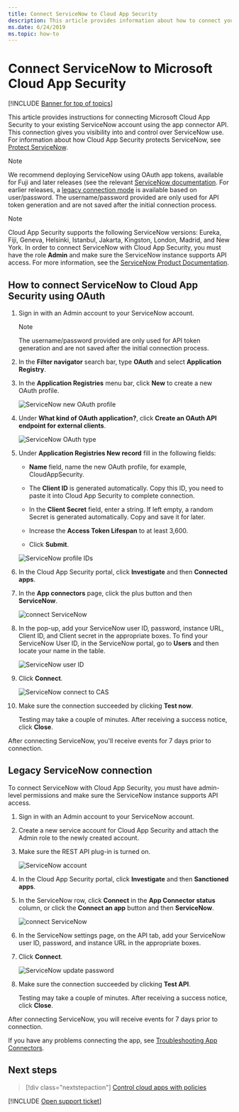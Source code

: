 ```yaml
---
title: Connect ServiceNow to Cloud App Security
description: This article provides information about how to connect your ServiceNow app to Cloud App Security using the API connector for visibility and control over use.
ms.date: 6/24/2019
ms.topic: how-to
---
```

# Connect ServiceNow to Microsoft Cloud App Security

[!INCLUDE [Banner for top of topics](includes/banner.md)]

This article provides instructions for connecting Microsoft Cloud App Security to your existing ServiceNow account using the app connector API. This connection gives you visibility into and control over ServiceNow use. For information about how Cloud App Security protects ServiceNow, see [Protect ServiceNow](protect-servicenow.md).

> [!NOTE]
> We recommend deploying ServiceNow  using OAuth app tokens, available for Fuji and later releases (see the relevant [ServiceNow documentation](https://wiki.servicenow.com/index.php?title=OAuth_Applications#gsc.tab=0).
> For earlier releases, a [legacy connection mode](#legacy-servicenow-connection) is available based on user/password. The username/password provided are only used for API token generation and are not saved after the initial connection process.

> [!NOTE]
> Cloud App Security supports the following ServiceNow versions: Eureka, Fiji, Geneva, Helsinki, Istanbul, Jakarta, Kingston, London, Madrid, and New York. In order to connect ServiceNow with Cloud App Security, you must have the role **Admin** and make sure the ServiceNow instance supports API access. For more information, see the [ServiceNow Product Documentation](https://wiki.servicenow.com/index.php?title=Base_System_Roles#gsc.tab=0).

## How to connect ServiceNow to Cloud App Security using OAuth

1. Sign in with an Admin account to your ServiceNow account.

    > [!NOTE]
    > The username/password provided are only used for API token generation and are not saved after the initial connection process.

2. In the **Filter navigator** search bar, type **OAuth** and select **Application Registry**.

3. In the **Application Registries** menu bar, click **New** to create a new OAuth profile.

    ![ServiceNow new OAuth profile](media/servicenow-app-registry.png)

4. Under **What kind of OAuth application?**, click **Create an OAuth API endpoint for external clients**.

    ![ServiceNow OAuth type](media/servicenow-oauth-app-type.png)

5. Under **Application Registries New record** fill in the following fields:

    - **Name** field, name the new OAuth profile, for example, CloudAppSecurity.

    - The **Client ID** is generated automatically. Copy this ID, you need to paste it into Cloud App Security to complete connection.

    - In the **Client Secret** field, enter a string. If left empty, a random Secret is generated automatically. Copy and save it for later.

    - Increase the **Access Token Lifespan** to at least 3,600.

    - Click **Submit**.

    ![ServiceNow profile IDs](media/servicenow-profile-ids.png)

6. In the Cloud App Security portal, click **Investigate** and then **Connected apps**.

7. In the **App connectors** page, click the plus button and then **ServiceNow**.

    ![connect ServiceNow](media/connect-servicenow.png "connect ServiceNow")

8. In the pop-up, add your ServiceNow user ID, password, instance URL, Client ID, and Client secret in the appropriate boxes. To find your ServiceNow User ID, in the ServiceNow portal, go to **Users** and then locate your name in the table.

    ![ServiceNow user ID](media/servicenow-userid.png)

9. Click **Connect**.

    ![ServiceNow connect to CAS](media/servicenow-portal-connect.png "ServiceNow connect in portal")

10. Make sure the connection succeeded by clicking **Test now**.

    Testing may take a couple of minutes. After receiving a success notice, click **Close**.

After connecting ServiceNow, you'll receive events for 7 days prior to connection.

## Legacy ServiceNow connection

To connect ServiceNow with Cloud App Security, you must have admin-level permissions and make sure the ServiceNow instance supports API access.

1. Sign in with an Admin account to your ServiceNow account.

2. Create a new service account for Cloud App Security and attach the Admin role to the newly created account.

3. Make sure the REST API plug-in is turned on.

    ![ServiceNow account](media/servicenow-account.png "ServiceNow account")

4. In the Cloud App Security portal, click **Investigate** and then **Sanctioned apps**.

5. In the ServiceNow row, click **Connect** in the **App Connector status** column, or click the **Connect an app** button and then **ServiceNow**.

   ![connect ServiceNow](media/connect-servicenow.png "connect ServiceNow")

6. In the ServiceNow settings page, on the API tab, add your ServiceNow user ID, password, and instance URL in the appropriate boxes.

7. Click **Connect**.

    ![ServiceNow update password](media/servicenow-update-password.png "ServiceNow update password")

8. Make sure the connection succeeded by clicking **Test API**.

    Testing may take a couple of minutes. After receiving a success notice, click **Close**.

After connecting ServiceNow, you will receive events for 7 days prior to connection.

If you have any problems connecting the app, see [Troubleshooting App Connectors](troubleshooting-api-connectors-using-error-messages.md).

## Next steps

> [!div class="nextstepaction"]
> [Control cloud apps with policies](control-cloud-apps-with-policies.md)

[!INCLUDE [Open support ticket](includes/support.md)]
